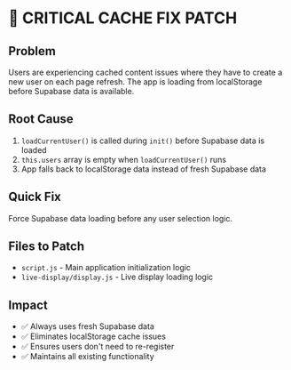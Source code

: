 # 🚨 CRITICAL CACHE FIX PATCH

## Problem
Users are experiencing cached content issues where they have to create a new user on each page refresh. The app is loading from localStorage before Supabase data is available.

## Root Cause
1. `loadCurrentUser()` is called during `init()` before Supabase data is loaded
2. `this.users` array is empty when `loadCurrentUser()` runs
3. App falls back to localStorage data instead of fresh Supabase data

## Quick Fix
Force Supabase data loading before any user selection logic.

## Files to Patch
- `script.js` - Main application initialization logic
- `live-display/display.js` - Live display loading logic

## Impact
- ✅ Always uses fresh Supabase data
- ✅ Eliminates localStorage cache issues  
- ✅ Ensures users don't need to re-register
- ✅ Maintains all existing functionality